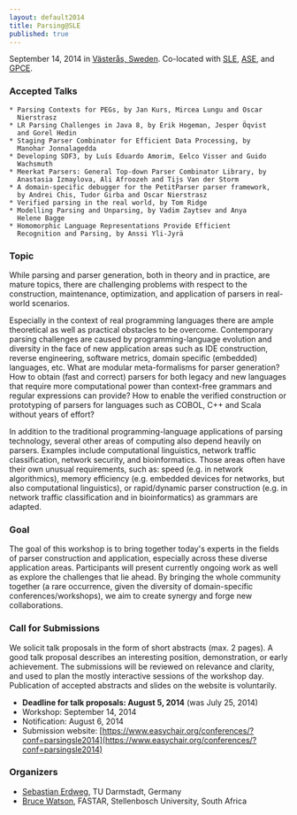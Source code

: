 ```yaml
---
layout: default2014
title: Parsing@SLE
published: true
---
```


September 14, 2014 in [Västerås, Sweden](http://goo.gl/maps/W2COv).
Co-located with [SLE](http://www.sleconf.org/2014/), [ASE](http://ase2014.org/), and [GPCE](http://gpce.org).

### Accepted Talks

    * Parsing Contexts for PEGs, by Jan Kurs, Mircea Lungu and Oscar
      Nierstrasz
    * LR Parsing Challenges in Java 8, by Erik Hogeman, Jesper Öqvist
      and Gorel Hedin 
    * Staging Parser Combinator for Efficient Data Processing, by
      Manohar Jonnalagedda 
    * Developing SDF3, by Luís Eduardo Amorim, Eelco Visser and Guido
      Wachsmuth 
    * Meerkat Parsers: General Top-down Parser Combinator Library, by
      Anastasia Izmaylova, Ali Afroozeh and Tijs Van der Storm 
    * A domain-specific debugger for the PetitParser parser framework,
      by Andrei Chis, Tudor Girba and Oscar Nierstrasz 
    * Verified parsing in the real world, by Tom Ridge
    * Modelling Parsing and Unparsing, by Vadim Zaytsev and Anya
      Helene Bagge 
    * Homomorphic Language Representations Provide Efficient
      Recognition and Parsing, by Anssi Yli-Jyrä 



### Topic

While parsing and parser generation, both in theory and in practice, are mature topics, there are challenging problems with respect to the construction, maintenance, optimization, and application of parsers in real-world scenarios.

Especially in the context of real programming languages there are ample theoretical as well as practical obstacles to be overcome. Contemporary parsing challenges are caused by programming-language evolution and diversity in the face of new application areas such as IDE construction, reverse engineering, software metrics, domain specific (embedded) languages, etc. What are modular meta-formalisms for parser generation? How to obtain (fast and correct) parsers for both legacy and new languages that require more computational power than context-free grammars and regular expressions can provide? How to enable the verified construction or prototyping of parsers for languages such as COBOL, C++ and Scala without years of effort?

In addition to the traditional programming-language applications of parsing technology, several other areas of computing also depend heavily on parsers. Examples include computational linguistics, network traffic classification, network security, and bioinformatics. Those areas often have their own unusual requirements, such as: speed (e.g. in network algorithmics), memory efficiency (e.g. embedded devices for networks, but also computational linguistics), or rapid/dynamic parser construction (e.g. in network traffic classification and in bioinformatics) as grammars are adapted.


### Goal

The goal of this workshop is to bring together today's experts in the fields of parser construction and application, especially across these diverse application areas. Participants will present currently ongoing work as well as explore the challenges that lie ahead. By bringing the whole community together (a rare occurrence, given the diversity of domain-specific conferences/workshops), we aim to create synergy and forge new collaborations.

### Call for Submissions

We solicit talk proposals in the form of short abstracts (max. 2 pages). A good talk proposal describes an interesting position, demonstration, or early achievement. The submissions will be reviewed on relevance and clarity, and used to plan the mostly interactive sessions of the workshop day. Publication of accepted abstracts and slides on the website is voluntarily.

* **Deadline for talk proposals: August 5, 2014** (was July 25, 2014)
* Workshop: September 14, 2014
* Notification: August 6, 2014
* Submission website: [https://www.easychair.org/conferences/?conf=parsingsle2014](https://www.easychair.org/conferences/?conf=parsingsle2014)

### Organizers

* [Sebastian Erdweg](http://erdweg.org), TU Darmstadt, Germany
* [Bruce Watson](http://www.bruce-watson.com), FASTAR, Stellenbosch University, South Africa
